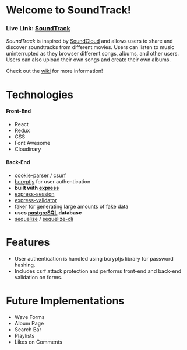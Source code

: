 # Welcome to SoundTrack!

### **Live Link: [SoundTrack](https://soundtrack-app.herokuapp.com/)**

_SoundTrack_ is inspired by [SoundCloud](https://soundcloud.com/discover) and allows users to share and discover soundtracks from different movies. Users can listen to music uninterrupted as they browser different songs, albums, and other users. Users can also upload their own songs and create their own albums. 

Check out the [wiki](https://github.com/B-Salinas/SoundTrack/wiki) for more information! 

# Technologies 

#### Front-End
- React <div width="25" height="25"><i class="fab fa-react"></i></div>
- Redux
- CSS
- Font Awesome
- Cloudinary

[//]: # (- Hosted on Heroku)

#### Back-End
- [cookie-parser](https://www.npmjs.com/package/cookie-parser) / [csurf](https://www.npmjs.com/package/csurf)
- [bcryptjs](https://www.npmjs.com/package/bcryptjs) for user authentication
- **built with [express](https://expressjs.com/)**
- [express-session](https://www.npmjs.com/package/express-session)
- [express-validator](https://www.npmjs.com/package/express-validator)
- [faker](https://www.npmjs.com/package/@faker-js/faker) for generating large amounts of fake data
- **uses [postgreSQL](https://www.postgresql.org/) database**
- [sequelize](https://www.npmjs.com/package/sequelize) / [sequelize-cli](https://www.npmjs.com/package/sequelize-cli)

[//]: # (#### React Components)
[//]: # (#### Redux Store Tree)

# Features
- User authentication is handled using bcryptjs library for password hashing.
- Includes csrf attack protection and performs front-end and back-end validation on forms.

[//]: # (- Grants access to features like uploading and deleting songs to authorized users only.)
[//]: # (- Designed around a relational database schema, which allows users to upload, edit, like, and comment on songs and follow other users with dynamic data and rendering.)
[//]: # (- Makes use of AJAX / API Routes to render elements such as liking songs and following other users asynchronously.)


# Future Implementations
- Wave Forms
- Album Page
- Search Bar
- Playlists
- Likes on Comments
